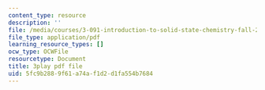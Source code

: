 ```yaml
---
content_type: resource
description: ''
file: /media/courses/3-091-introduction-to-solid-state-chemistry-fall-2018/5fc9b2889f61a74af1d2d1fa554b7684_7_IoLAXtQ3k.pdf
file_type: application/pdf
learning_resource_types: []
ocw_type: OCWFile
resourcetype: Document
title: 3play pdf file
uid: 5fc9b288-9f61-a74a-f1d2-d1fa554b7684
---
```

